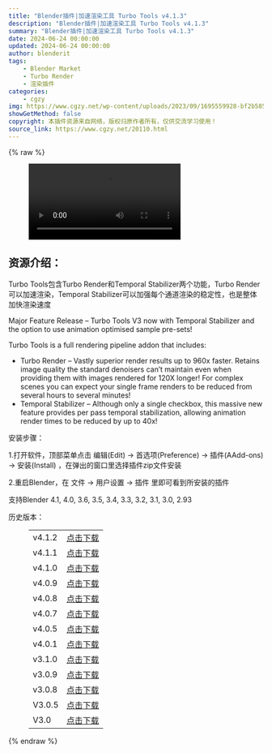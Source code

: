 ```yaml
---
title: "Blender插件|加速渲染工具 Turbo Tools v4.1.3"
description: "Blender插件|加速渲染工具 Turbo Tools v4.1.3"
summary: "Blender插件|加速渲染工具 Turbo Tools v4.1.3"
date: 2024-06-24 00:00:00
updated: 2024-06-24 00:00:00
author: blenderit
tags: 
    - Blender Market
    - Turbo Render
    - 渲染插件
categories:
    - cgzy
img: https://www.cgzy.net/wp-content/uploads/2023/09/1695559928-bf2b585aaeb7a04.webp
showGetMethod: false
copyright: 本插件资源来自网络，版权归原作者所有，仅供交流学习使用！
source_link: https://www.cgzy.net/20110.html
---
```


{% raw %}
<figure class="wp-block-video aligncenter"><video controls src="https://cloud.video.taobao.com/play/u/717183932/p/1/e/6/t/1/370998848679.mp4"></video></figure><div class="wp-block-pandastudio-title"><div class="title_style_01"><h2 id="h2-0">资源介绍：</h2></div></div><p class="is-style-text-indent-2em">Turbo Tools包含Turbo Render和Temporal Stabilizer两个功能，Turbo Render可以加速渲染，Temporal Stabilizer可以加强每个通道渲染的稳定性，也是整体加快渲染速度</p><p>Major Feature Release – Turbo Tools V3 now with Temporal Stabilizer and the option to use animation optimised sample pre-sets!</p><p>Turbo Tools is a full rendering pipeline addon that includes:</p><ul>
<li>Turbo Render – Vastly superior render results up to 960x faster. Retains image quality the standard denoisers can’t maintain even when providing them with images rendered for 120X longer! For complex scenes you can expect your single frame renders to be reduced from several hours to several minutes!</li>



<li>Temporal Stabilizer – Although only a single checkbox, this massive new feature provides per pass temporal stabilization, allowing animation render times to be reduced by up to 40x!</li>
</ul><div class="wp-block-pandastudio-title"><div class="title_style_01"><p>安装步骤：</p></div></div><p>1.打开软件，顶部菜单点击 编辑(Edit) → 首选项(Preference) → 插件(AAdd-ons) → 安装(Install) ，在弹出的窗口里选择插件zip文件安装</p><p>2.重启Blender，在 文件 → 用户设置 → 插件 里即可看到所安装的插件</p><div class="wp-block-pandastudio-tips"><div class="tip success "><p>支持Blender 4.1, 4.0, 3.6, 3.5, 3.4, 3.3, 3.2, 3.1, 3.0, 2.93</p>
</div></div><div class="wp-block-pandastudio-title"><div class="title_style_01"><p>历史版本：</p></div></div><figure class="wp-block-table has-medium-font-size"><table><tbody><tr><td>v4.1.2</td><td><a href="https://www.cgzy.net/go?_=5e83656448aHR0cHM6Ly9wYW4uYmFpZHUuY29tL3MvMXRHMDhmU1hBZGVhNnhNaGlJV19BUEE%2FcHdkPW5hcWU%3D" target="_blank">点击下载</a></td></tr><tr><td>v4.1.1</td><td><a href="https://www.cgzy.net/go?_=08e75234faaHR0cHM6Ly9wYW4uYmFpZHUuY29tL3MvMXlnUjZKVzA2TUI3TTloQUFwRk1SZmc%2FcHdkPXZ3d3c%3D" target="_blank">点击下载</a></td></tr><tr><td>v4.1.0</td><td><a href="https://www.cgzy.net/go?_=f0d27e8c51aHR0cHM6Ly9wYW4uYmFpZHUuY29tL3MvMVItdFAxQXVUdTVhWDRxb3NqTlZiTXc%2FcHdkPWhwb3g%3D" target="_blank">点击下载</a></td></tr><tr><td>v4.0.9</td><td><a href="https://www.cgzy.net/go?_=96da561f27aHR0cHM6Ly9wYW4uYmFpZHUuY29tL3MvMXdBNV9kclZtRXl4MkxjVGR0Ry1ha3c%2FcHdkPXVmMWI%3D" target="_blank">点击下载</a></td></tr><tr><td>v4.0.8</td><td><a href="https://www.cgzy.net/go?_=5a5e0fa265aHR0cHM6Ly9wYW4uYmFpZHUuY29tL3MvMTZXc3hoV0FBR1B2bU4xVmQyZmxmS2c%2FcHdkPXBuNHM%3D" target="_blank">点击下载</a></td></tr><tr><td>v4.0.7</td><td><a href="https://www.cgzy.net/go?_=385639e094aHR0cHM6Ly9wYW4uYmFpZHUuY29tL3MvMTI5Y0JvWGFXVk5zem1TcmhNSGZKaEE%2FcHdkPXFpN2k%3D" target="_blank">点击下载</a></td></tr><tr><td>v4.0.5</td><td><a href="https://www.cgzy.net/go?_=d8275cc092aHR0cHM6Ly9wYW4uYmFpZHUuY29tL3MvMXhqU2lPc042bGRJbHcwaW5iZm5IbWc%2FcHdkPWcyM2Q%3D" target="_blank">点击下载</a></td></tr><tr><td>v4.0.1</td><td><a href="https://www.cgzy.net/go?_=0aae0cb726aHR0cHM6Ly9wYW4uYmFpZHUuY29tL3MvMU9IalFHOFBkMUpBcHVIN0tFclp0Nnc%2FcHdkPTczaWE%3D" target="_blank">点击下载</a></td></tr><tr><td>v3.1.0</td><td><a href="https://www.cgzy.net/go?_=ee5ba88807aHR0cHM6Ly9wYW4uYmFpZHUuY29tL3MvMWFyRXZTcFpCNmtlbVdjSUdmTWdGU2c%2FcHdkPTdkZnY%3D" target="_blank">点击下载</a></td></tr><tr><td>v3.0.9</td><td><a href="https://www.cgzy.net/go?_=626093b039aHR0cHM6Ly9wYW4uYmFpZHUuY29tL3MvMW9sTEJGeENkTXZNY2tDemVIUTZvNXc%2FcHdkPTh3am4%3D" target="_blank">点击下载</a></td></tr><tr><td>v3.0.8</td><td><a href="https://www.cgzy.net/go?_=438a9e0abcaHR0cHM6Ly9wYW4uYmFpZHUuY29tL3MvMWoyc25HYWsyVG42ZV95TTd0SVpRV2c%2FcHdkPWVyNjE%3D" target="_blank" rel="noreferrer noopener">点击下载</a></td></tr><tr><td>V3.0.5</td><td><a href="https://www.cgzy.net/go?_=938f76dc73aHR0cHM6Ly9wYW4uYmFpZHUuY29tL3MvMUVlOW9pWlZCSDV4bmJGZWpWZWRkOXc%2FcHdkPWxpd3E%3D" target="_blank" rel="noreferrer noopener">点击下载</a></td></tr><tr><td>V3.0</td><td><a href="https://www.cgzy.net/go?_=a5bd53a11aaHR0cHM6Ly9wYW4uYmFpZHUuY29tL3MvMVZBSVZxd3AxQmpvOXdsaEtHakQzR3c%2FcHdkPW1oZnA%3D" target="_blank" rel="noreferrer noopener">点击下载</a></td></tr></tbody></table></figure>
<div style="display: none">cgzy</div>
{% endraw %}
